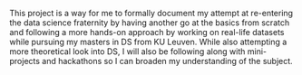 This project is a way for me to formally document my attempt at re-entering the data science fraternity by having another go at the basics from scratch and following a more hands-on approach by working on real-life datasets while pursuing my masters in DS from KU Leuven.
While also attempting a more theoretical look into DS, I will also be following along with mini-projects and hackathons so I can broaden my understanding of the subject.

